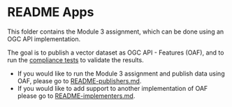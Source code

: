 # README Apps
This folder contains the Module 3 assignment, which can be done using an OGC API implementation.

The goal is to publish a vector dataset as OGC API - Features (OAF), and to run the [compliance tests](https://github.com/OSGeo/cite-runner) to validate the results.

* If you would like to run the Module 3 assignment and publish data using OAF, please go to [README-publishers.md](.README-publishers.md).
* If you would like to add support to another implementation of OAF please go to [README-implementers.md](.README-implementers.md).
